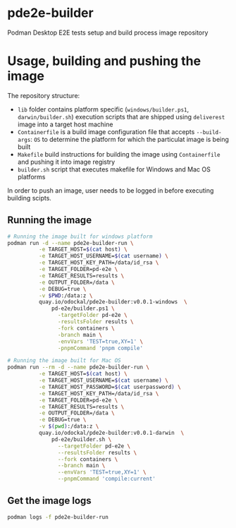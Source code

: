 # pde2e-builder
Podman Desktop E2E tests setup and build process image repository

# Usage, building and pushing the image
The repository structure:
* `lib` folder contains platform specific (`windows/builder.ps1`, `darwin/builder.sh`) execution scripts that are shipped using `deliverest` image into a target host machine
* `Containerfile` is a build image configuration file that accepts `--build-args`: `OS` to determine the platform for which the particulat image is being built
* `Makefile` build instructions for building the image using `Containerfile` and pushing it into image registry
* `builder.sh` script that executes makefile for Windows and Mac OS platforms

In order to push an image, user needs to be logged in before executing building scipts.

## Running the image
```sh
# Running the image built for windows platform
podman run -d --name pde2e-builder-run \
          -e TARGET_HOST=$(cat host) \
          -e TARGET_HOST_USERNAME=$(cat username) \
          -e TARGET_HOST_KEY_PATH=/data/id_rsa \
          -e TARGET_FOLDER=pd-e2e \
          -e TARGET_RESULTS=results \
          -e OUTPUT_FOLDER=/data \
          -e DEBUG=true \
          -v $PWD:/data:z \
          quay.io/odockal/pde2e-builder:v0.0.1-windows  \
              pd-e2e/builder.ps1 \
                -targetFolder pd-e2e \
                -resultsFolder results \
                -fork containers \
                -branch main \
                -envVars 'TEST=true,XY=1' \
                -pnpmCommand 'pnpm compile'

# Running the image built for Mac OS
podman run --rm -d --name pde2e-builder-run \
          -e TARGET_HOST=$(cat host) \
          -e TARGET_HOST_USERNAME=$(cat username) \
          -e TARGET_HOST_PASSWORD=$(cat userpassword) \
          -e TARGET_HOST_KEY_PATH=/data/id_rsa \
          -e TARGET_FOLDER=pd-e2e \
          -e TARGET_RESULTS=results \
          -e OUTPUT_FOLDER=/data \
          -e DEBUG=true \
          -v $(pwd):/data:z \
          quay.io/odockal/pde2e-builder:v0.0.1-darwin  \
              pd-e2e/builder.sh \
                --targetFolder pd-e2e \
                --resultsFolder results \
                --fork containers \
                --branch main \
                --envVars 'TEST=true,XY=1' \
                --pnpmCommand 'compile:current'
```

## Get the image logs
```sh
podman logs -f pde2e-builder-run
```
